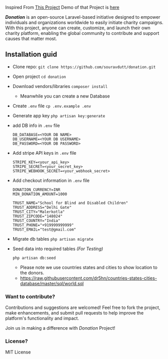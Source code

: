 Inspired From [This Project](https://github.com/souravdutt/donation)
Demo of that Project is [here](https://demo-donation.techgeeta.com/)


_**Donation**_ is an open-source Laravel-based initiative designed to empower individuals and organizations worldwide to easily initiate charity campaigns. With this project, anyone can create, customize, and launch their own charity platform, enabling the global community to contribute and support causes that matter most.


## Installation guid
* Clone repo:
```git clone https://github.com/souravdutt/donation.git```

* Open project
```cd donation```

* Download vendors/libraries
```composer install```
    * Meanwhile you can create a new Database

* Create `.env` file
```cp .env.example .env```

* Generate app key
```php artisan key:generate```

* add DB info in `.env` file
    ```
    DB_DATABASE=<YOUR DB NAME>
    DB_USERNAME=<YOUR DB USERNAME>
    DB_PASSWORD=<YOUR DB PASSWORD>
    ```

* Add stripe API keys in `.env` file
    ```
    STRIPE_KEY=<your_api_key>
    STRIPE_SECRET=<your_secret_key>
    STRIPE_WEBHOOK_SECRET=<your_webhook_secret>
    ```

* Add checkout information in `.env` file
    ```
    DONATION_CURRENCY=INR
    MIN_DONATION_AMOUNT=1000

    TRUST_NAME="School for Blind and Disabled Children"
    TRUST_ADDRESS="Delhi Gate"
    TRUST_CITY="Malerkotla"
    TRUST_ZIPCODE="148024"
    TRUST_COUNTRY="India"
    TRUST_PHONE="+919999999999"
    TRUST_EMAIL="test@gmail.com"
    ```

* Migrate db tables
```php artisan migrate```

* Seed data into required tables *(For Testing)*
    ```
    php artisan db:seed
    ```
    - Please note we use countries states and cities to show location to the donors.
    - https://raw.githubusercontent.com/dr5hn/countries-states-cities-database/master/sql/world.sql

### Want to contribute?
Contributions and suggestions are welcomed! Feel free to fork the project, make enhancements, and submit pull requests to help improve the platform's functionality and impact.

Join us in making a difference with _Donation_ Project!

### License?
MIT License
